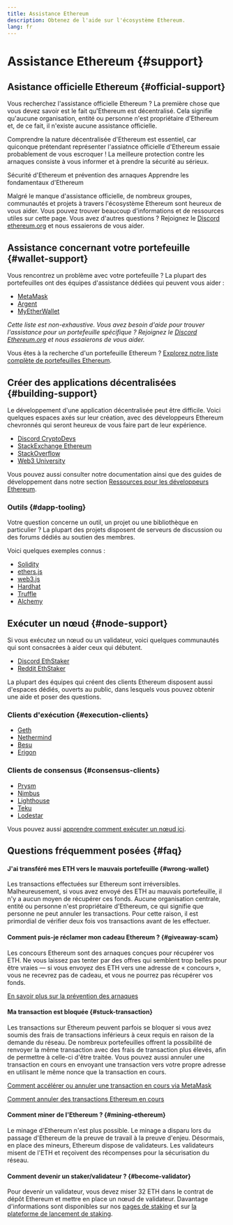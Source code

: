 ```yaml
---
title: Assistance Ethereum
description: Obtenez de l'aide sur l'écosystème Ethereum.
lang: fr
---
```


# Assistance Ethereum {#support}

## Asistance officielle Ethereum {#official-support}

Vous recherchez l'assistance officielle Ethereum ? La première chose que vous devez savoir est le fait qu'Ethereum est décentralisé. Cela signifie qu'aucune organisation, entité ou personne n'est propriétaire d'Ethereum et, de ce fait, il n'existe aucune assistance officielle.

Comprendre la nature décentralisée d'Ethereum est essentiel, car quiconque prétendant représenter l'assiatnce officielle d'Ethereum essaie probablement de vous escroquer ! La meilleure protection contre les arnaques consiste à vous informer et à prendre la sécurité au sérieux.

<DocLink to="/security/">
  Sécurité d'Ethereum et prévention des arnaques
</DocLink>

<DocLink to="/learn/">
  Apprendre les fondamentaux d'Ethereum
</DocLink>

Malgré le manque d'assistance officielle, de nombreux groupes, communautés et projets à travers l'écosystème Ethereum sont heureux de vous aider. Vous pouvez trouver beaucoup d'informations et de ressources utiles sur cette page. Vous avez d'autres questions ? Rejoignez le [Discord ethereum.org](/discord/) et nous essaierons de vous aider.

## Assistance concernant votre portefeuille {#wallet-support}

Vous rencontrez un problème avec votre portefeuille ? La plupart des portefeuilles ont des équipes d'assistance dédiées qui peuvent vous aider :

- [MetaMask](https://metamask.zendesk.com/hc/)
- [Argent](https://support.argent.xyz/hc/)
- [MyEtherWallet](https://help.myetherwallet.com/)

_Cette liste est non-exhaustive. Vous avez besoin d'aide pour trouver l'assistance pour un portefeuille spécifique ? Rejoignez le [Discord Ethereum.org](https://discord.gg/rZz26QWfCg) et nous essaierons de vous aider._

Vous êtes à la recherche d'un portefeuille Ethereum ? [Explorez notre liste complète de portefeuilles Ethereum](/wallets/find-wallet/).

## Créer des applications décentralisées {#building-support}

Le développement d'une application décentralisée peut être difficile. Voici quelques espaces axés sur leur création, avec des développeurs Ethereum chevronnés qui seront heureux de vous faire part de leur expérience.

- [Discord CryptoDevs](https://discord.gg/Z9TA39m8Yu)
- [StackExchange Ethereum](https://ethereum.stackexchange.com/)
- [StackOverflow](https://stackoverflow.com/questions/tagged/web3)
- [Web3 University](https://www.web3.university/)

Vous pouvez aussi consulter notre documentation ainsi que des guides de développement dans notre section [Ressources pour les développeurs Ethereum](/developers/).

### Outils {#dapp-tooling}

Votre question concerne un outil, un projet ou une bibliothèque en particulier ? La plupart des projets disposent de serveurs de discussion ou des forums dédiés au soutien des membres.

Voici quelques exemples connus :

- [Solidity](https://gitter.im/ethereum/solidity/)
- [ethers.js](https://discord.gg/6jyGVDK6Jx)
- [web3.js](https://discord.gg/GsABYQu4sC)
- [Hardhat](https://discord.gg/xtrMGhmbfZ)
- [Truffle](https://discord.gg/8uKcsccEYE)
- [Alchemy](http://alchemy.com/discord)

## Exécuter un nœud {#node-support}

Si vous exécutez un nœud ou un validateur, voici quelques communautés qui sont consacrées à aider ceux qui débutent.

- [Discord EthStaker](https://discord.io/ethstaker)
- [Reddit EthStaker](https://www.reddit.com/r/ethstaker)

La plupart des équipes qui créent des clients Ethereum disposent aussi d'espaces dédiés, ouverts au public, dans lesquels vous pouvez obtenir une aide et poser des questions.

### Clients d'exécution {#execution-clients}

- [Geth](https://discord.gg/FqDzupGyYf)
- [Nethermind](https://discord.gg/YJx3pm8z5C)
- [Besu](https://discord.gg/p8djYngzKN)
- [Erigon](https://github.com/ledgerwatch/erigon/issues)

### Clients de consensus {#consensus-clients}

- [Prysm](https://discord.gg/prysmaticlabs)
- [Nimbus](https://discord.gg/nSmEH3qgFv)
- [Lighthouse](https://discord.gg/cyAszAh)
- [Teku](https://discord.gg/7hPv2T6)
- [Lodestar](https://discord.gg/aMxzVcr)

Vous pouvez aussi [apprendre comment exécuter un nœud ici](/developers/docs/nodes-and-clients/run-a-node/).

## Questions fréquemment posées {#faq}

#### J'ai transféré mes ETH vers le mauvais portefeuille {#wrong-wallet}

Les transactions effectuées sur Ethereum sont irréversibles. Malheureusement, si vous avez envoyé des ETH au mauvais portefeuille, il n'y a aucun moyen de récupérer ces fonds. Aucune organisation centrale, entité ou personne n'est propriétaire d'Ethereum, ce qui signifie que personne ne peut annuler les transactions. Pour cette raison, il est primordial de vérifier deux fois vos transactions avant de les effectuer.

#### Comment puis-je réclamer mon cadeau Ethereum ? {#giveaway-scam}

Les concours Ethereum sont des arnaques conçues pour récupérer vos ETH. Ne vous laissez pas tenter par des offres qui semblent trop belles pour être vraies — si vous envoyez des ETH vers une adresse de « concours », vous ne recevrez pas de cadeau, et vous ne pourrez pas récupérer vos fonds.

[En savoir plus sur la prévention des arnaques](/security/#common-scams)

#### Ma transaction est bloquée {#stuck-transaction}

Les transactions sur Ethereum peuvent parfois se bloquer si vous avez soumis des frais de transactions inférieurs à ceux requis en raison de la demande du réseau. De nombreux portefeuilles offrent la possibilité de renvoyer la même transaction avec des frais de transaction plus élevés, afin de permettre à celle-ci d'être traitée. Vous pouvez aussi annuler une transaction en cours en envoyant une transaction vers votre propre adresse en utilisant le même nonce que la transaction en cours.

[Comment accélérer ou annuler une transaction en cours via MetaMask](https://metamask.zendesk.com/hc/en-us/articles/360015489251-How-to-speed-up-or-cancel-a-pending-transaction)

[Comment annuler des transactions Ethereum en cours](https://info.etherscan.com/how-to-cancel-ethereum-pending-transactions/)

#### Comment miner de l'Ethereum ? {#mining-ethereum}

Le minage d'Ethereum n'est plus possible. Le minage a disparu lors du passage d'Ethereum de la preuve de travail à la preuve d'enjeu. Désormais, en place des mineurs, Ethereum dispose de validateurs. Les validateurs misent de l'ETH et reçoivent des récompenses pour la sécurisation du réseau.

#### Comment devenir un staker/validateur ? {#become-validator}

Pour devenir un validateur, vous devez miser 32 ETH dans le contrat de dépôt Ethereum et mettre en place un nœud de validateur. Davantage d'informations sont disponibles sur nos [pages de staking](/staking) et sur [la plateforme de lancement de staking](https://launchpad.ethereum.org/).
